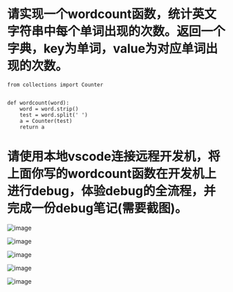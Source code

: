 
#  请实现一个wordcount函数，统计英文字符串中每个单词出现的次数。返回一个字典，key为单词，value为对应单词出现的次数。
    from collections import Counter


    def wordcount(word):
        word = word.strip()
        test = word.split(' ')
        a = Counter(test)
        return a
#  请使用本地vscode连接远程开发机，将上面你写的wordcount函数在开发机上进行debug，体验debug的全流程，并完成一份debug笔记(需要截图)。

![image](https://github.com/user-attachments/assets/d7f7d21b-6a4f-4f43-b231-6150f2926d4b)


![image](https://github.com/user-attachments/assets/22d586fb-b94b-4a3b-a9bf-e929ca1b3b0b)

![image](https://github.com/user-attachments/assets/1092632b-058c-4342-99c3-bd2f2dc7945a)

![image](https://github.com/user-attachments/assets/52832a4e-4c09-4822-8438-dff47bf7b416)

![image](https://github.com/user-attachments/assets/723d0b35-47de-44f7-bec6-8418c775ac66)




